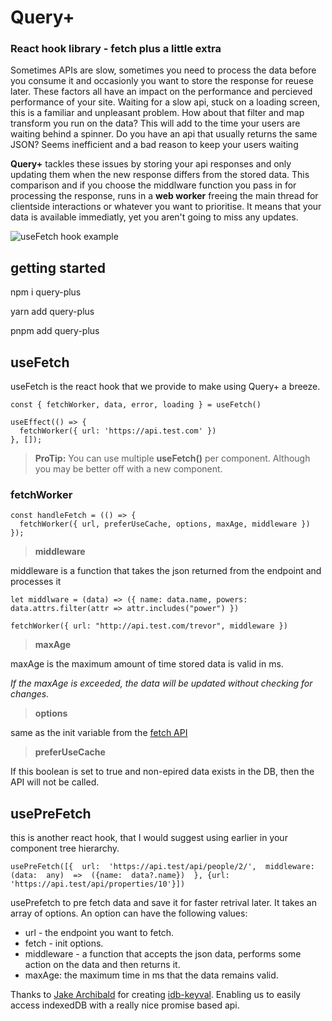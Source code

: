 #  Query+
### React hook library - fetch plus a little extra

  

  

Sometimes APIs are slow, sometimes you need to process the data before you consume it and occasionly you want to store the response for reuese later. These factors all have an impact on the performance and percieved performance of your site. Waiting for a slow api, stuck on a loading screen, this is a familiar and unpleasant problem. How about that filter and map transform you run on the data? This will add to the time your users are waiting behind a spinner. Do you have an api that usually returns the same JSON? Seems inefficient and a bad reason to keep your users waiting

  

**Query+** tackles these issues by storing your api responses and only updating them when the new response differs from the stored data. This comparison and if you choose the middlware function you pass in for processing the response, runs in a **web worker** freeing the main thread for clientside interactions or whatever you want to prioritise. It means that your data is available immediatly, yet you aren't going to miss any updates.

  

![useFetch hook example](https://repository-images.githubusercontent.com/505699390/e7071961-16bf-4dc2-b31e-f72eca2940a5)

  

##  getting started

  

npm i query-plus

  

yarn add query-plus

  

pnpm add query-plus

  

##  useFetch

  

  

useFetch is the react hook that we provide to make using Query+ a breeze.

  

  

    const { fetchWorker, data, error, loading } = useFetch()
    
    useEffect(() => {
      fetchWorker({ url: 'https://api.test.com' })
    }, []);

  

>  **ProTip:** You can use multiple **useFetch()** per component. Although you may be better off with a new component.

  

  

###  fetchWorker

  

    const handleFetch = (() => {
      fetchWorker({ url, preferUseCache, options, maxAge, middleware })
    });

  

>  **middleware**

  

middleware is a function that takes the json returned from the endpoint and processes it

  

    let middlware = (data) => ({ name: data.name, powers: data.attrs.filter(attr => attr.includes("power") })
    
    fetchWorker({ url: "http://api.test.com/trevor", middleware })

  

>  **maxAge**

  

maxAge is the maximum amount of time stored data is valid in ms.

*If the maxAge is exceeded, the data will be updated without checking for changes.*

  

>  **options**

  

same as the init variable from the [fetch API](https://developer.mozilla.org/en-US/docs/Web/API/fetch)

 
>  **preferUseCache**

  

If this boolean is set to true and non-epired data exists in the DB, then the API will not be called.
 
  

##  usePreFetch
  this is another react hook, that I would suggest using earlier in your component tree hierarchy.

    usePreFetch([{  url:  'https://api.test/api/people/2/',  middleware:  (data:  any)  =>  ({name:  data?.name})  }, {url: 'https://api.test/api/properties/10'}])
usePrefetch to pre fetch data and save it for faster retrival later. It takes an  array of options. An option can have the following values:

 - url - the endpoint you want to fetch.
 - fetch - init options.
 - middleware - a function that accepts the json data, performs some action on the data and then returns it.
 - maxAge: the maximum time in ms that the data remains valid.

Thanks to [Jake Archibald](https://github.com/jakearchibald) for creating [idb-keyval](https://github.com/jakearchibald/idb). Enabling us to easily access indexedDB with a really nice promise based api.
